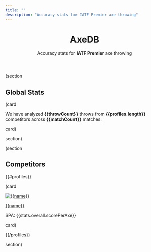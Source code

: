 ```yaml
---
title: ""
description: "Accuracy stats for IATF Premier axe throwing"
---
```


<header class="text-center">
  <h1 class="huge">AxeDB</h1>
  <p>Accuracy stats for <strong>IATF Premier</strong> axe throwing</p>
</header>

(section

## Global Stats

(card

We have analyzed **{{throwCount}}** throws from **{{profiles.length}}** competitors across **{{matchCount}}** matches.

card)

section)

(section

## Competitors

{{#profiles}}

(card

<div class="grid stack auto-fill items-y-center">
  <div>
    <a href="/{{profileId}}">
      <img alt="{{name}}" src="data:image/png;base64,{{image}}" class="size100">
    </a>
  </div>
  <div>
    <p>
      <a href="/{{profileId}}">{{name}}</a>
    </p>
    <p>SPA: {{stats.overall.scorePerAxe}}</p>
  </div>
</div>

card)

{{/profiles}}

section)